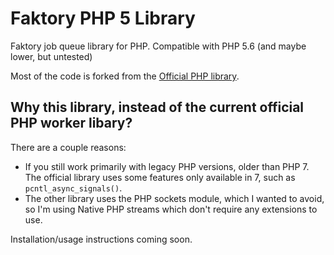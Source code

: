 # Faktory PHP 5 Library
Faktory job queue library for PHP. Compatible with PHP 5.6 (and maybe lower, but untested)

Most of the code is forked from the [Official PHP library](https://github.com/basekit/faktory_worker_php).

## Why this library, instead of the current official PHP worker libary?
There are a couple reasons:
- If you still work primarily with legacy PHP versions, older than PHP 7. The official library uses some features only available in 7, such as `pcntl_async_signals()`.
- The other library uses the PHP sockets module, which I wanted to avoid, so I'm using Native PHP streams which don't require any extensions to use.

Installation/usage instructions coming soon.
